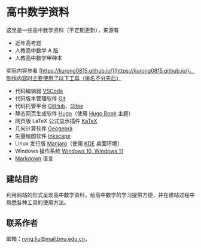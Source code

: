 # 高中数学资料

这里是一些高中数学资料（不定期更新），来源有

- 近年高考题
- 人教高中数学 A 版
- 人教高中数学甲种本

实际内容参看 [https://liurong0815.github.io/](https://liurong0815.github.io/)。制作内容时主要使用了以下工具（排名不分先后）

- 代码编辑器 [VSCode](https://code.visualstudio.com)
- 代码版本管理软件 [Git](https://git-scm.com)
- 代码托管平台 [GitHub](https://github.com)、[Gitee](https://gitee.com)
- 静态网页生成软件 [Hugo](https://gohugo.io/)（使用 [Hugo Book](https://themes.gohugo.io/hugo-book/) 主题）
- 网页版 LaTeX 公式显示插件 [KaTeX](https://katex.org)
- 几何计算软件 [Geogebra](https://www.geogebra.org)
- 矢量绘图软件 [Inkscape](https://inkscape.org)
- Linux 发行版 [Manjaro](https://manjaro.org)（使用 [KDE](https://kde.org) 桌面环境）
- Windows 操作系统 [Windows 10, Windows 11](https://www.microsoft.com/)
- [Markdown](http://daringfireball.net/projects/markdown) 语言

## 建站目的

利用网站的形式呈现高中数学资料，给高中数学的学习提供方便，并在建站过程中熟悉各种工具的使用方法。

## 联系作者

邮箱：[rong.liu@mail.bnu.edu.cn](mailto:rong.liu@mail.bnu.edu.cn)。